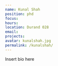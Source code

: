 ```yaml
---
name: Kunal Shah
position: phd
focus:
hours:
location: Durand 028
email:
projects:
avatar: kunalshah.jpg
permalink: /kunalshah/
---
```


Insert bio here